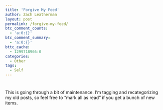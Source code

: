 ```yaml
---
title: 'Forgive My Feed'
author: Zach Leatherman
layout: post
permalink: /forgive-my-feed/
btc_comment_counts:
  - 'a:0:{}'
btc_comment_summary:
  - 'a:0:{}'
bttc_cache:
  - 1299718966:0
categories:
  - Other
tags:
  - Self
---
```

# 

This is going through a bit of maintenance. I’m tagging and recategorizing my old posts, so feel free to “mark all as read” if you get a bunch of new items.